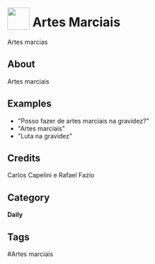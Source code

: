 # <img src="https://raw.githack.com/FortAwesome/Font-Awesome/master/svgs/solid/robot.svg" card_color="#22A7F0" width="50" height="50" style="vertical-align:bottom"/> Artes Marciais
Artes marcias

## About
Artes marciais

## Examples
* "Posso fazer de artes marciais na gravidez?"
* "Artes marciais"
* "Luta na gravidez"

## Credits
Carlos Capelini e Rafael Fazio

## Category
**Daily**

## Tags
#Artes marciais

